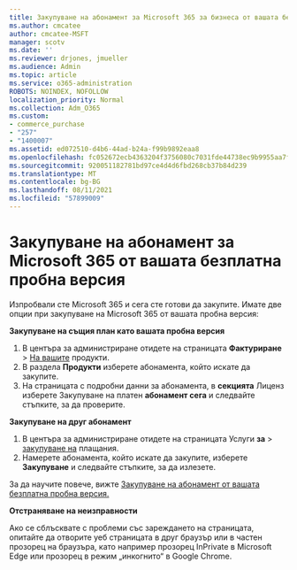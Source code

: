 ```yaml
---
title: Закупуване на абонамент за Microsoft 365 за бизнеса от вашата безплатна пробна версия
ms.author: cmcatee
author: cmcatee-MSFT
manager: scotv
ms.date: ''
ms.reviewer: drjones, jmueller
ms.audience: Admin
ms.topic: article
ms.service: o365-administration
ROBOTS: NOINDEX, NOFOLLOW
localization_priority: Normal
ms.collection: Adm_O365
ms.custom:
- commerce_purchase
- "257"
- "1400007"
ms.assetid: ed072510-d4b6-44ad-b24a-f99b9892eaa8
ms.openlocfilehash: fc052672ecb4363204f3756080c7031fde44738ec9b9955aa7ffbe9b57d2603a
ms.sourcegitcommit: 920051182781bd97ce4d4d6fbd268cb37b84d239
ms.translationtype: MT
ms.contentlocale: bg-BG
ms.lasthandoff: 08/11/2021
ms.locfileid: "57899009"
---
```

# <a name="buy-a-subscription-to-microsoft-365-from-your-free-trial"></a>Закупуване на абонамент за Microsoft 365 от вашата безплатна пробна версия

Изпробвали сте Microsoft 365 и сега сте готови да закупите. Имате две опции при закупуване на Microsoft 365 от вашата пробна версия:
  
 **Закупуване на същия план като вашата пробна версия**
  
1. В центъра за администриране отидете на страницата **Фактуриране** \> [На вашите](https://go.microsoft.com/fwlink/p/?linkid=842054) продукти.
2. В раздела **Продукти** изберете абонамента, който искате да закупите.
3. На страницата с подробни данни за абонамента, в **секцията** Лиценз изберете Закупуване на платен **абонамент сега** и следвайте стъпките, за да проверите.
 
**Закупуване на друг абонамент**
  
1. В центъра за администриране отидете на страницата Услуги **за** \> [закупуване на](https://go.microsoft.com/fwlink/p/?linkid=868433) плащания.
2. Намерете абонамента, който искате да закупите, изберете **Закупуване** и следвайте стъпките, за да излезете.

За да научите повече, вижте [Закупуване на абонамент от вашата безплатна пробна версия.](https://docs.microsoft.com/microsoft-365/commerce/try-or-buy-microsoft-365#buy-a-subscription-from-your-free-trial)

**Отстраняване на неизправности**

Ако се сблъсквате с проблеми със зареждането на страницата, опитайте да отворите уеб страницата в друг браузър или в частен прозорец на браузъра, като например прозорец InPrivate в Microsoft Edge или прозорец в режим „инкогнито“ в Google Chrome.